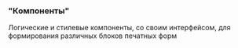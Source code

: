 ### "Компоненты"

Логические и стилевые компоненты, со своим интерфейсом, для формирования различных блоков печатных форм
